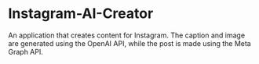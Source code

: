 # Instagram-AI-Creator
An application that creates content for Instagram. The caption and image are generated using the OpenAI API, while the post is made using the Meta Graph API.

